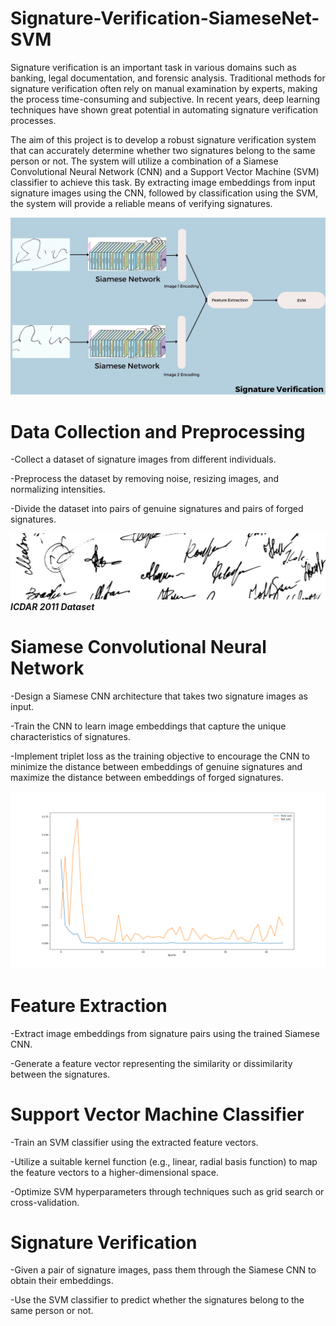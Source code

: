 # Signature-Verification-SiameseNet-SVM




Signature verification is an important task in various domains such as banking, legal documentation, and forensic analysis. Traditional methods for signature verification often rely on manual examination by experts, making the process time-consuming and subjective. In recent years, deep learning techniques have shown great potential in automating signature verification processes.

The aim of this project is to develop a robust signature verification system that can accurately determine whether two signatures belong to the same person or not. The system will utilize a combination of a Siamese Convolutional Neural Network (CNN) and a Support Vector Machine (SVM) classifier to achieve this task. By extracting image embeddings from input signature images using the CNN, followed by classification using the SVM, the system will provide a reliable means of verifying signatures.

![Screenshot](assets/WorkFlow.jpg)


# Data Collection and Preprocessing

-Collect a dataset of signature images from different individuals.

-Preprocess the dataset by removing noise, resizing images, and normalizing intensities.

-Divide the dataset into pairs of genuine signatures and pairs of forged signatures.

![Screenshot](assets/dataset-cover.png)
***ICDAR 2011 Dataset***

# Siamese Convolutional Neural Network

-Design a Siamese CNN architecture that takes two signature images as input.

-Train the CNN to learn image embeddings that capture the unique characteristics of signatures.

-Implement triplet loss as the training objective to encourage the CNN to minimize the distance between embeddings of genuine signatures and maximize the distance between embeddings of forged signatures.

![Screenshot](assets/history.png)


# Feature Extraction

-Extract image embeddings from signature pairs using the trained Siamese CNN.

-Generate a feature vector representing the similarity or dissimilarity between the signatures.



# Support Vector Machine Classifier

-Train an SVM classifier using the extracted feature vectors.

-Utilize a suitable kernel function (e.g., linear, radial basis function) to map the feature vectors to a higher-dimensional space.

-Optimize SVM hyperparameters through techniques such as grid search or cross-validation.



# Signature Verification

-Given a pair of signature images, pass them through the Siamese CNN to obtain their embeddings.

-Use the SVM classifier to predict whether the signatures belong to the same person or not.
